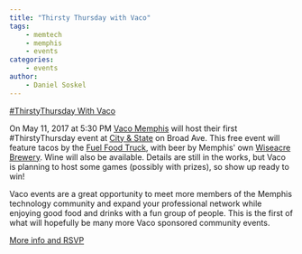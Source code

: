 ```yaml
---
title: "Thirsty Thursday with Vaco"
tags:
    - memtech
    - memphis
    - events
categories:
    - events
author:
    - Daniel Soskel
---
```


<a href="https://www.eventbrite.com/e/thirstythursday-with-vaco-tickets-33311779429" target="_blank">#ThirstyThursday With Vaco</a>

On May 11, 2017 at 5:30 PM <a href="http://www.vacomemphis.com" target="_blank">Vaco Memphis</a> will host their first #ThirstyThursday 
event at <a href="https://www.cityandstate.us/" target="_blank">City & State</a> on Broad Ave. This free event will feature tacos by the 
<a href="http://fuelcafememphis.com/fuel-food-truck" target="_blank">Fuel Food Truck</a>, with beer by Memphis' own 
<a href="http://www.wiseacrebrew.com/" target="_blank">Wiseacre Brewery</a>. Wine will also be available. Details are still in the works, 
but Vaco is planning to host some games (possibly with prizes), so show up ready to win!

Vaco events are a great opportunity to meet more members of the Memphis technology community and expand your professional network while enjoying 
good food and drinks with a fun group of people. This is the first of what will hopefully be many more Vaco sponsored community events.

<a href="https://www.eventbrite.com/e/thirstythursday-with-vaco-tickets-33311779429" target="_blank">More info and RSVP</a>